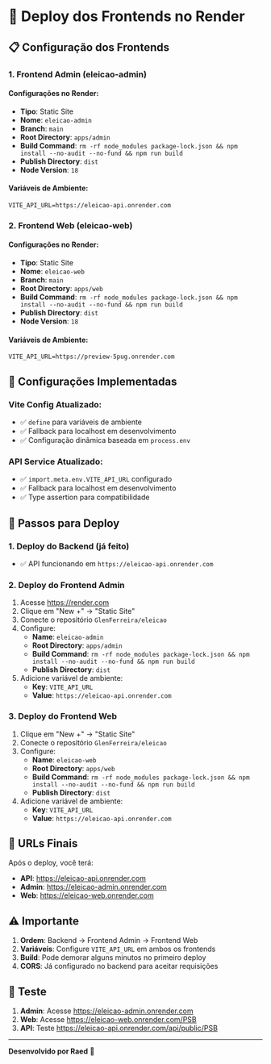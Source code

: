 # 🎨 Deploy dos Frontends no Render

## 📋 Configuração dos Frontends

### **1. Frontend Admin (eleicao-admin)**

#### **Configurações no Render:**
- **Tipo**: Static Site
- **Nome**: `eleicao-admin`
- **Branch**: `main`
- **Root Directory**: `apps/admin`
- **Build Command**: `rm -rf node_modules package-lock.json && npm install --no-audit --no-fund && npm run build`
- **Publish Directory**: `dist`
- **Node Version**: `18`

#### **Variáveis de Ambiente:**
```
VITE_API_URL=https://eleicao-api.onrender.com
```

### **2. Frontend Web (eleicao-web)**

#### **Configurações no Render:**
- **Tipo**: Static Site
- **Nome**: `eleicao-web`
- **Branch**: `main`
- **Root Directory**: `apps/web`
- **Build Command**: `rm -rf node_modules package-lock.json && npm install --no-audit --no-fund && npm run build`
- **Publish Directory**: `dist`
- **Node Version**: `18`

#### **Variáveis de Ambiente:**
```
VITE_API_URL=https://preview-5pug.onrender.com
```

## 🔧 Configurações Implementadas

### **Vite Config Atualizado:**
- ✅ `define` para variáveis de ambiente
- ✅ Fallback para localhost em desenvolvimento
- ✅ Configuração dinâmica baseada em `process.env`

### **API Service Atualizado:**
- ✅ `import.meta.env.VITE_API_URL` configurado
- ✅ Fallback para localhost em desenvolvimento
- ✅ Type assertion para compatibilidade

## 🚀 Passos para Deploy

### **1. Deploy do Backend (já feito)**
- ✅ API funcionando em `https://eleicao-api.onrender.com`

### **2. Deploy do Frontend Admin**
1. Acesse https://render.com
2. Clique em "New +" → "Static Site"
3. Conecte o repositório `GlenFerreira/eleicao`
4. Configure:
   - **Name**: `eleicao-admin`
   - **Root Directory**: `apps/admin`
   - **Build Command**: `rm -rf node_modules package-lock.json && npm install --no-audit --no-fund && npm run build`
   - **Publish Directory**: `dist`
5. Adicione variável de ambiente:
   - **Key**: `VITE_API_URL`
   - **Value**: `https://eleicao-api.onrender.com`

### **3. Deploy do Frontend Web**
1. Clique em "New +" → "Static Site"
2. Conecte o repositório `GlenFerreira/eleicao`
3. Configure:
   - **Name**: `eleicao-web`
   - **Root Directory**: `apps/web`
   - **Build Command**: `rm -rf node_modules package-lock.json && npm install --no-audit --no-fund && npm run build`
   - **Publish Directory**: `dist`
4. Adicione variável de ambiente:
   - **Key**: `VITE_API_URL`
   - **Value**: `https://eleicao-api.onrender.com`

## 🔗 URLs Finais

Após o deploy, você terá:
- **API**: https://eleicao-api.onrender.com
- **Admin**: https://eleicao-admin.onrender.com
- **Web**: https://eleicao-web.onrender.com

## ⚠️ Importante

1. **Ordem**: Backend → Frontend Admin → Frontend Web
2. **Variáveis**: Configure `VITE_API_URL` em ambos os frontends
3. **Build**: Pode demorar alguns minutos no primeiro deploy
4. **CORS**: Já configurado no backend para aceitar requisições

## 🧪 Teste

1. **Admin**: Acesse https://eleicao-admin.onrender.com
2. **Web**: Acesse https://eleicao-web.onrender.com/PSB
3. **API**: Teste https://eleicao-api.onrender.com/api/public/PSB

---

**Desenvolvido por Raed** 🚀
